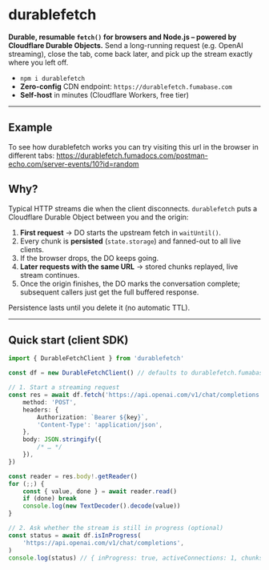 # durablefetch

**Durable, resumable `fetch()` for browsers and Node.js – powered by Cloudflare Durable Objects.**
Send a long-running request (e.g. OpenAI streaming), close the tab, come back later, and pick up the stream exactly where you left off.

- `npm i durablefetch`
- **Zero-config** CDN endpoint: `https://durablefetch.fumabase.com`
- **Self-host** in minutes (Cloudflare Workers, free tier)

---

## Example

To see how durablefetch works you can try visiting this url in the browser in different tabs: https://durablefetch.fumadocs.com/postman-echo.com/server-events/10?id=random

## Why?

Typical HTTP streams die when the client disconnects.
`durablefetch` puts a Cloudflare Durable Object between you and the origin:

1. **First request** → DO starts the upstream fetch in `waitUntil()`.
2. Every chunk is **persisted** (`state.storage`) and fanned-out to all live clients.
3. If the browser drops, the DO keeps going.
4. **Later requests with the same URL** → stored chunks replayed, live stream continues.
5. Once the origin finishes, the DO marks the conversation complete; subsequent callers just get the full buffered response.

Persistence lasts until you delete it (no automatic TTL).

---

## Quick start (client SDK)

```ts
import { DurableFetchClient } from 'durablefetch'

const df = new DurableFetchClient() // defaults to durablefetch.fumabase.com

// 1. Start a streaming request
const res = await df.fetch('https://api.openai.com/v1/chat/completions', {
    method: 'POST',
    headers: {
        Authorization: `Bearer ${key}`,
        'Content-Type': 'application/json',
    },
    body: JSON.stringify({
        /* … */
    }),
})

const reader = res.body!.getReader()
for (;;) {
    const { value, done } = await reader.read()
    if (done) break
    console.log(new TextDecoder().decode(value))
}

// 2. Ask whether the stream is still in progress (optional)
const status = await df.isInProgress(
    'https://api.openai.com/v1/chat/completions',
)
console.log(status) // { inProgress: true, activeConnections: 1, chunksStored: 42, completed: false }
```
